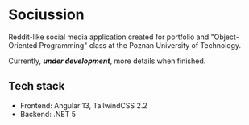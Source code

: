 # Sociussion

Reddit-like social media application created for portfolio and "Object-Oriented Programming" class at the Poznan University of Technology.

Currently, **_under development_**, more details when finished.

## Tech stack

- Frontend: Angular 13, TailwindCSS 2.2
- Backend: .NET 5